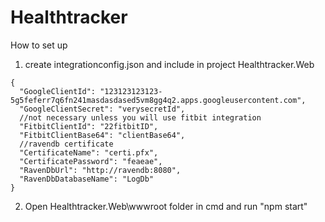 # Healthtracker

How to set up

1. create integrationconfig.json and include in project Healthtracker.Web

```
{
  "GoogleClientId": "123123123123-5g5feferr7q6fn241masdasdased5vm8gg4q2.apps.googleusercontent.com",
  "GoogleClientSecret": "verysecretId",
  //not necessary unless you will use fitbit integration
  "FitbitClientId": "22fitbitID",
  "FitbitClientBase64": "clientBase64",
  //ravendb certificate
  "CertificateName": "certi.pfx",
  "CertificatePassword": "feaeae",
  "RavenDbUrl": "http://ravendb:8080",
  "RavenDbDatabaseName": "LogDb"
}
```

2. Open Healthtracker.Web\wwwroot folder in cmd and run "npm start" 
